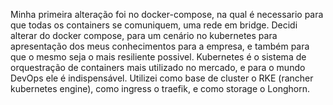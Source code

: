 Minha primeira alteração foi no docker-compose, na qual é necessario para que todas os containers se comuniquem, uma rede em bridge.
Decidi alterar do docker compose, para um cenário no kubernetes para apresentação dos meus conhecimentos para a empresa, e também para que o mesmo seja o mais resiliente possivel.
Kubernetes é o sistema de orquestração de containers mais utilizado no mercado, e para o mundo DevOps ele é indispensável.
Utilizei como base de cluster o RKE (rancher kubernetes engine), como ingress o traefik, e como storage o Longhorn.
